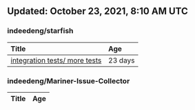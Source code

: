 ## Updated: October 23, 2021, 8:10 AM UTC


### indeedeng/starfish
|**Title**|**Age**|
|:----|:----|
|[integration tests/ more tests](https://github.com/indeedeng/starfish/issues/117)|23&nbsp;days|


### indeedeng/Mariner-Issue-Collector
|**Title**|**Age**|
|:----|:----|